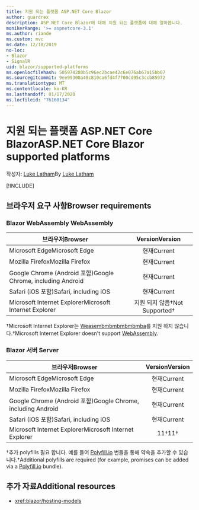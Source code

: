 ```yaml
---
title: 지원 되는 플랫폼 ASP.NET Core Blazor
author: guardrex
description: ASP.NET Core Blazor에 대해 지원 되는 플랫폼에 대해 알아봅니다.
monikerRange: '>= aspnetcore-3.1'
ms.author: riande
ms.custom: mvc
ms.date: 12/18/2019
no-loc:
- Blazor
- SignalR
uid: blazor/supported-platforms
ms.openlocfilehash: 505974280b5c96ec2bcae42c6e076ab67a15bb07
ms.sourcegitcommit: 9ee99300a48c810ca6fd4f7700cd95c3ccb85972
ms.translationtype: MT
ms.contentlocale: ko-KR
ms.lasthandoff: 01/17/2020
ms.locfileid: "76160134"
---
```

# <a name="aspnet-core-opno-locblazor-supported-platforms"></a><span data-ttu-id="aca62-103">지원 되는 플랫폼 ASP.NET Core Blazor</span><span class="sxs-lookup"><span data-stu-id="aca62-103">ASP.NET Core Blazor supported platforms</span></span>

<span data-ttu-id="aca62-104">작성자: [Luke Latham](https://github.com/guardrex)</span><span class="sxs-lookup"><span data-stu-id="aca62-104">By [Luke Latham](https://github.com/guardrex)</span></span>

[!INCLUDE[](~/includes/blazorwasm-preview-notice.md)]

## <a name="browser-requirements"></a><span data-ttu-id="aca62-105">브라우저 요구 사항</span><span class="sxs-lookup"><span data-stu-id="aca62-105">Browser requirements</span></span>

### <a name="opno-locblazor-webassembly"></a>Blazor<span data-ttu-id="aca62-106"> WebAssembly</span><span class="sxs-lookup"><span data-stu-id="aca62-106"> WebAssembly</span></span>

| <span data-ttu-id="aca62-107">브라우저</span><span class="sxs-lookup"><span data-stu-id="aca62-107">Browser</span></span>                          | <span data-ttu-id="aca62-108">Version</span><span class="sxs-lookup"><span data-stu-id="aca62-108">Version</span></span>               |
| -------------------------------- | :-------------------: |
| <span data-ttu-id="aca62-109">Microsoft Edge</span><span class="sxs-lookup"><span data-stu-id="aca62-109">Microsoft Edge</span></span>                   | <span data-ttu-id="aca62-110">현재</span><span class="sxs-lookup"><span data-stu-id="aca62-110">Current</span></span>               |
| <span data-ttu-id="aca62-111">Mozilla Firefox</span><span class="sxs-lookup"><span data-stu-id="aca62-111">Mozilla Firefox</span></span>                  | <span data-ttu-id="aca62-112">현재</span><span class="sxs-lookup"><span data-stu-id="aca62-112">Current</span></span>               |
| <span data-ttu-id="aca62-113">Google Chrome (Android 포함)</span><span class="sxs-lookup"><span data-stu-id="aca62-113">Google Chrome, including Android</span></span> | <span data-ttu-id="aca62-114">현재</span><span class="sxs-lookup"><span data-stu-id="aca62-114">Current</span></span>               |
| <span data-ttu-id="aca62-115">Safari (iOS 포함)</span><span class="sxs-lookup"><span data-stu-id="aca62-115">Safari, including iOS</span></span>            | <span data-ttu-id="aca62-116">현재</span><span class="sxs-lookup"><span data-stu-id="aca62-116">Current</span></span>               |
| <span data-ttu-id="aca62-117">Microsoft Internet Explorer</span><span class="sxs-lookup"><span data-stu-id="aca62-117">Microsoft Internet Explorer</span></span>      | <span data-ttu-id="aca62-118">지원 되지 않음&dagger;</span><span class="sxs-lookup"><span data-stu-id="aca62-118">Not Supported&dagger;</span></span> |

<span data-ttu-id="aca62-119">&dagger;Microsoft Internet Explorer는 [Weasembmbmbmbmbmba](https://webassembly.org)를 지원 하지 않습니다.</span><span class="sxs-lookup"><span data-stu-id="aca62-119">&dagger;Microsoft Internet Explorer doesn't support [WebAssembly](https://webassembly.org).</span></span>

### <a name="opno-locblazor-server"></a>Blazor<span data-ttu-id="aca62-120"> 서버</span><span class="sxs-lookup"><span data-stu-id="aca62-120"> Server</span></span>

| <span data-ttu-id="aca62-121">브라우저</span><span class="sxs-lookup"><span data-stu-id="aca62-121">Browser</span></span>                          | <span data-ttu-id="aca62-122">Version</span><span class="sxs-lookup"><span data-stu-id="aca62-122">Version</span></span>    |
| -------------------------------- | :--------: |
| <span data-ttu-id="aca62-123">Microsoft Edge</span><span class="sxs-lookup"><span data-stu-id="aca62-123">Microsoft Edge</span></span>                   | <span data-ttu-id="aca62-124">현재</span><span class="sxs-lookup"><span data-stu-id="aca62-124">Current</span></span>    |
| <span data-ttu-id="aca62-125">Mozilla Firefox</span><span class="sxs-lookup"><span data-stu-id="aca62-125">Mozilla Firefox</span></span>                  | <span data-ttu-id="aca62-126">현재</span><span class="sxs-lookup"><span data-stu-id="aca62-126">Current</span></span>    |
| <span data-ttu-id="aca62-127">Google Chrome (Android 포함)</span><span class="sxs-lookup"><span data-stu-id="aca62-127">Google Chrome, including Android</span></span> | <span data-ttu-id="aca62-128">현재</span><span class="sxs-lookup"><span data-stu-id="aca62-128">Current</span></span>    |
| <span data-ttu-id="aca62-129">Safari (iOS 포함)</span><span class="sxs-lookup"><span data-stu-id="aca62-129">Safari, including iOS</span></span>            | <span data-ttu-id="aca62-130">현재</span><span class="sxs-lookup"><span data-stu-id="aca62-130">Current</span></span>    |
| <span data-ttu-id="aca62-131">Microsoft Internet Explorer</span><span class="sxs-lookup"><span data-stu-id="aca62-131">Microsoft Internet Explorer</span></span>      | <span data-ttu-id="aca62-132">11&dagger;</span><span class="sxs-lookup"><span data-stu-id="aca62-132">11&dagger;</span></span> |

<span data-ttu-id="aca62-133">&dagger;추가 polyfills 필요 합니다. 예를 들어 [Polyfill.io](https://polyfill.io/v3/) 번들을 통해 약속을 추가할 수 있습니다.</span><span class="sxs-lookup"><span data-stu-id="aca62-133">&dagger;Additional polyfills are required (for example, promises can be added via a [Polyfill.io](https://polyfill.io/v3/) bundle).</span></span>

## <a name="additional-resources"></a><span data-ttu-id="aca62-134">추가 자료</span><span class="sxs-lookup"><span data-stu-id="aca62-134">Additional resources</span></span>

* <xref:blazor/hosting-models>

